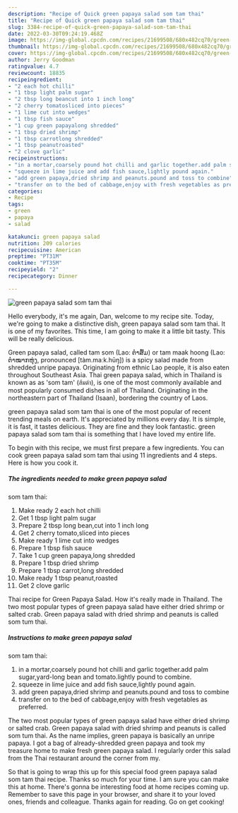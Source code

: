 ```yaml
---
description: "Recipe of Quick green papaya salad som tam thai"
title: "Recipe of Quick green papaya salad som tam thai"
slug: 3384-recipe-of-quick-green-papaya-salad-som-tam-thai
date: 2022-03-30T09:24:19.468Z
image: https://img-global.cpcdn.com/recipes/21699508/680x482cq70/green-papaya-salad-som-tam-thai-recipe-main-photo.jpg
thumbnail: https://img-global.cpcdn.com/recipes/21699508/680x482cq70/green-papaya-salad-som-tam-thai-recipe-main-photo.jpg
cover: https://img-global.cpcdn.com/recipes/21699508/680x482cq70/green-papaya-salad-som-tam-thai-recipe-main-photo.jpg
author: Jerry Goodman
ratingvalue: 4.7
reviewcount: 18835
recipeingredient:
- "2 each hot chilli"
- "1 tbsp light palm sugar"
- "2 tbsp long beancut into 1 inch long"
- "2 cherry tomatosliced into pieces"
- "1 lime cut into wedges"
- "1 tbsp fish sauce"
- "1 cup green papayalong shredded"
- "1 tbsp dried shrimp"
- "1 tbsp carrotlong shredded"
- "1 tbsp peanutroasted"
- "2 clove garlic"
recipeinstructions:
- "in a mortar,coarsely pound hot chilli and garlic together.add palm sugar,yard-long bean and tomato.lightly pound to combine."
- "squeeze in lime juice and add fish sauce,lightly pound again."
- "add green papaya,dried shrimp and peanuts.pound and toss to combine"
- "transfer on to the bed of cabbage,enjoy with fresh vegetables as preferred."
categories:
- Recipe
tags:
- green
- papaya
- salad

katakunci: green papaya salad 
nutrition: 209 calories
recipecuisine: American
preptime: "PT31M"
cooktime: "PT35M"
recipeyield: "2"
recipecategory: Dinner

---
```



![green papaya salad
som tam thai](https://img-global.cpcdn.com/recipes/21699508/680x482cq70/green-papaya-salad-som-tam-thai-recipe-main-photo.jpg)

Hello everybody, it's me again, Dan, welcome to my recipe site. Today, we're going to make a distinctive dish, green papaya salad
som tam thai. It is one of my favorites. This time, I am going to make it a little bit tasty. This will be really delicious.

Green papaya salad, called tam som (Lao: ຕໍາສົ້ມ) or tam maak hoong (Lao: ຕໍາໝາກຫຸ່ງ, pronounced [tàm.maːk.hūŋ]) is a spicy salad made from shredded unripe papaya. Originating from ethnic Lao people, it is also eaten throughout Southeast Asia. Thai green papaya salad, which in Thailand is known as as &#39;som tam&#39; (ส้มตำ), is one of the most commonly available and most popularly consumed dishes in all of Thailand. Originating in the northeastern part of Thailand (Isaan), bordering the country of Laos.

green papaya salad
som tam thai is one of the most popular of recent trending meals on earth. It's appreciated by millions every day. It is simple, it is fast, it tastes delicious. They are fine and they look fantastic. green papaya salad
som tam thai is something that I have loved my entire life.


To begin with this recipe, we must first prepare a few ingredients. You can cook green papaya salad
som tam thai using 11 ingredients and 4 steps. Here is how you cook it.

<!--inarticleads1-->

##### The ingredients needed to make green papaya salad
som tam thai:

1. Make ready 2 each hot chilli
1. Get 1 tbsp light palm sugar
1. Prepare 2 tbsp long bean,cut into 1 inch long
1. Get 2 cherry tomato,sliced into pieces
1. Make ready 1 lime cut into wedges
1. Prepare 1 tbsp fish sauce
1. Take 1 cup green papaya,long shredded
1. Prepare 1 tbsp dried shrimp
1. Prepare 1 tbsp carrot,long shredded
1. Make ready 1 tbsp peanut,roasted
1. Get 2 clove garlic


Thai recipe for Green Papaya Salad. How it&#39;s really made in Thailand. The two most popular types of green papaya salad have either dried shrimp or salted crab. Green papaya salad with dried shrimp and peanuts is called som tum thai. 

<!--inarticleads2-->

##### Instructions to make green papaya salad
som tam thai:

1. in a mortar,coarsely pound hot chilli and garlic together.add palm sugar,yard-long bean and tomato.lightly pound to combine.
1. squeeze in lime juice and add fish sauce,lightly pound again.
1. add green papaya,dried shrimp and peanuts.pound and toss to combine
1. transfer on to the bed of cabbage,enjoy with fresh vegetables as preferred.


The two most popular types of green papaya salad have either dried shrimp or salted crab. Green papaya salad with dried shrimp and peanuts is called som tum thai. As the name implies, green papaya is basically an unripe papaya. I got a bag of already-shredded green papaya and took my treasure home to make fresh green papaya salad. I regularly order this salad from the Thai restaurant around the corner from my. 

So that is going to wrap this up for this special food green papaya salad
som tam thai recipe. Thanks so much for your time. I am sure you can make this at home. There's gonna be interesting food at home recipes coming up. Remember to save this page in your browser, and share it to your loved ones, friends and colleague. Thanks again for reading. Go on get cooking!
